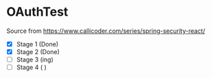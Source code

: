 # OAuthTest




Source from https://www.callicoder.com/series/spring-security-react/


- [x] Stage 1   (Done)
- [x] Stage 2   (Done)
- [ ] Stage 3   (ing)   
- [ ] Stage 4   (   )
